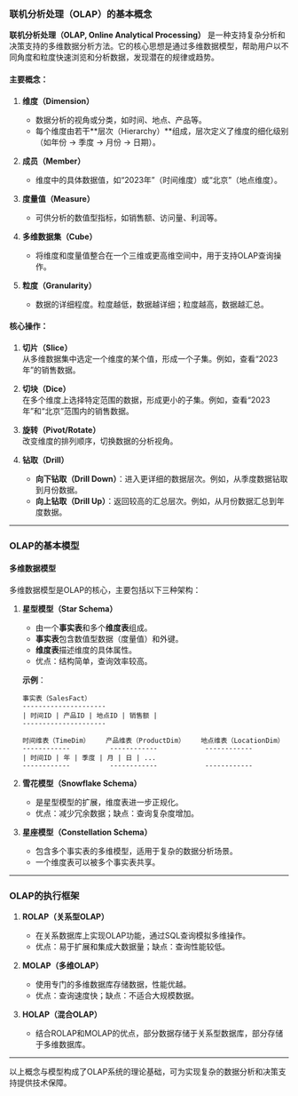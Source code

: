 ### 联机分析处理（OLAP）的基本概念

**联机分析处理（OLAP, Online Analytical Processing）** 是一种支持复杂分析和决策支持的多维数据分析方法。它的核心思想是通过多维数据模型，帮助用户以不同角度和粒度快速浏览和分析数据，发现潜在的规律或趋势。

#### 主要概念：

1. **维度（Dimension）**  
   - 数据分析的视角或分类，如时间、地点、产品等。  
   - 每个维度由若干**层次（Hierarchy）**组成，层次定义了维度的细化级别（如年份 -> 季度 -> 月份 -> 日期）。

2. **成员（Member）**  
   - 维度中的具体数据值，如“2023年”（时间维度）或“北京”（地点维度）。

3. **度量值（Measure）**  
   - 可供分析的数值型指标，如销售额、访问量、利润等。

4. **多维数据集（Cube）**  
   - 将维度和度量值整合在一个三维或更高维空间中，用于支持OLAP查询操作。

5. **粒度（Granularity）**  
   - 数据的详细程度。粒度越低，数据越详细；粒度越高，数据越汇总。

#### 核心操作：

1. **切片（Slice）**  
   从多维数据集中选定一个维度的某个值，形成一个子集。例如，查看“2023年”的销售数据。

2. **切块（Dice）**  
   在多个维度上选择特定范围的数据，形成更小的子集。例如，查看“2023年”和“北京”范围内的销售数据。

3. **旋转（Pivot/Rotate）**  
   改变维度的排列顺序，切换数据的分析视角。

4. **钻取（Drill）**  
   - **向下钻取（Drill Down）**：进入更详细的数据层次。例如，从季度数据钻取到月份数据。  
   - **向上钻取（Drill Up）**：返回较高的汇总层次。例如，从月份数据汇总到年度数据。

---

### OLAP的基本模型

#### 多维数据模型
多维数据模型是OLAP的核心，主要包括以下三种架构：

1. **星型模型（Star Schema）**  
   - 由一个**事实表**和多个**维度表**组成。  
   - **事实表**包含数值型数据（度量值）和外键。  
   - **维度表**描述维度的具体属性。  
   - 优点：结构简单，查询效率较高。

   **示例**：
   ```
   事实表（SalesFact）
   ---------------------
   | 时间ID | 产品ID | 地点ID | 销售额 |
   ---------------------
   
   时间维表（TimeDim）    产品维表（ProductDim）    地点维表（LocationDim）
   ------------          ------------            ------------
   | 时间ID | 年 | 季度 | 月 | 日 | ...
   ------------          ------------            ------------
   ```

2. **雪花模型（Snowflake Schema）**  
   - 是星型模型的扩展，维度表进一步正规化。  
   - 优点：减少冗余数据；缺点：查询复杂度增加。

3. **星座模型（Constellation Schema）**  
   - 包含多个事实表的多维模型，适用于复杂的数据分析场景。  
   - 一个维度表可以被多个事实表共享。

---

### OLAP的执行框架

1. **ROLAP（关系型OLAP）**  
   - 在关系数据库上实现OLAP功能，通过SQL查询模拟多维操作。  
   - 优点：易于扩展和集成大数据量；缺点：查询性能较低。

2. **MOLAP（多维OLAP）**  
   - 使用专门的多维数据库存储数据，性能优越。  
   - 优点：查询速度快；缺点：不适合大规模数据。

3. **HOLAP（混合OLAP）**  
   - 结合ROLAP和MOLAP的优点，部分数据存储于关系型数据库，部分存储于多维数据库。

---

以上概念与模型构成了OLAP系统的理论基础，可为实现复杂的数据分析和决策支持提供技术保障。
